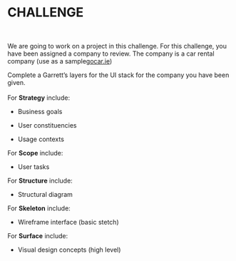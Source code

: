 CHALLENGE
=========

 

We are going to work on a project in this challenge. For this challenge, you
have been assigned a company to review. The company is a car rental company (use
as a sample[gocar.ie](https://www.gocar.ie/))

Complete a Garrett’s layers for the UI stack for the company you have been
given.  
   
For **Strategy** include:

-   Business goals

-   User constituencies

-   Usage contexts

For **Scope** include:

-   User tasks

For **Structure** include:

-   Structural diagram

For **Skeleton** include:

-   Wireframe interface (basic stetch)

For **Surface** include:

-   Visual design concepts (high level)
